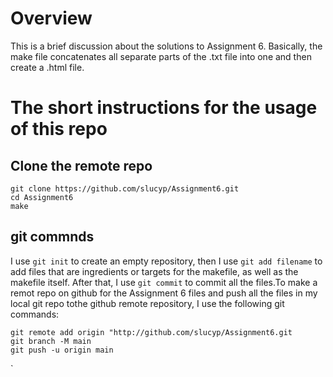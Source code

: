 # Overview
This is a brief discussion about the solutions to Assignment 6. Basically, the make file concatenates all separate parts of the .txt file into one and then create a .html file.


# The short instructions for the usage of this repo
## Clone the remote repo
```
git clone https://github.com/slucyp/Assignment6.git
cd Assignment6
make

```
## git commnds
I use `git init` to create an empty repository, then I use `git add filename` to add files that are ingredients or targets for the makefile, as well as the makefile itself. After that, I use `git commit` to commit all the files.To make a remot repo on github for the Assignment 6 files and push all the files in my local git repo tothe github remote repository, I use the following git commands:

```
git remote add origin "http://github.com/slucyp/Assignment6.git
git branch -M main
git push -u origin main
```
`
